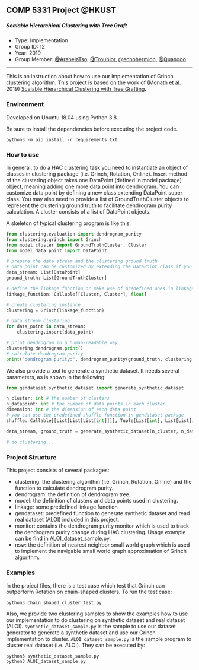 ## COMP 5331 Project @HKUST

##### Scalable Hierarchical Clustering with Tree Graft

* Type: Implementation
* Group ID: 12
* Year: 2019
* Group Member: [@ArabelaTso](https://github.com/ArabelaTso), [@Troublor](https://github.com/Troublor), [@echohermion](https://github.com/echohermion), [@Quanooo](https://github.com/QuanQuanoooooo)

---

This is an instruction about how to use our implementation of Grinch clustering algorithm. 
This project is based on the work of (Monath et al. 2019) [Scalable Hierarchical Clustering with Tree Grafting](https://dl.acm.org/citation.cfm?doid=3292500.3330929).

### Environment

Developed on Ubuntu 18.04 using Python 3.8.

Be sure to install the dependencies before executing the project code. 
```
python3 -m pip install -r requirements.txt
```

### How to use

In general, to do a HAC clustering task you need to instantiate an object of classes in clustering package (i.e. Grinch, Rotation, Online).
Insert method of the clustering object takes one DataPoint (defined in model package) object, meaning adding one more data point into dendrogram.
You can customize data point by defining a new class extending DataPoint super class. 
You may also need to provide a list of GroundTruthCluster objects to represent the clustering ground truth to facilitate dendrogram purity calculation.
A cluster consists of a list of DataPoint objects.

A skeleton of typical clustering program is like this: 
```python
from clustering.evaluation import dendrogram_purity
from clustering.grinch import Grinch
from model.cluster import GroundTruthCluster, Cluster
from model.data_point import DataPoint

# prepare the data stream and the clustering ground truth
# data point can be customized by extending the DataPoint class if you like
data_stream: List[DataPoint]
ground_truth: List[GroundTruthCluster]

# define the linkage function or make use of predefined ones in linkage package
linkage_function: Callable[[Cluster, Cluster], float]

# create clustering instance
clustering = Grinch(linkage_function)

# data stream clustering
for data_point in data_stream:
    clustering.insert(data_point)

# print dendrogram in a human-readable way
clustering.dendrogram.print()
# calculate dendrogram purity
print("dendrogram purity:", dendrogram_purity(ground_truth, clustering.dendrogram))
```

We also provide a tool to generate a synthetic dataset. It needs several parameters, as is shown in the following:
```python
from gendataset.synthetic_dataset import generate_synthetic_dataset

n_cluster: int # the number of clusters
n_datapoint: int # the number of data points in each cluster
dimension: int # the dimension of each data point
# you can use the predefined shuffle function in gendataset package
shuffle: Callable[[List[List[List[int]]]], Tuple[List[int], List[List[int]]]]

data_stream, ground_truth = generate_synthetic_dataset(n_cluster, n_datapoint, dimension, shuffle)

# do clustering...

```

### Project Structure

This project consists of several packages: 
* clustering: the clustering algorithm (i.e. Grinch, Rotation, Online) and the function to calculate dendrogram purity. 
* dendrogram: the definition of dendrogram tree. 
* model: the definition of clusters and data points used in clustering.
* linkage: some predefined linkage function
* gendataset: predefined function to generate synthetic dataset and read real dataset (ALOI) included in this project. 
* monitor: contains the dendrogram purity monitor which is used to track the dendrogram purity change during HAC clustering. Usage example can be find in ALOI_dataset_sample.py.
* nsw: the definition of nearest neighbor small world graph which is used to implement the navigable small world graph approximation of Grinch algorithm.

### Examples

In the project files, there is a test case which test that Grinch can outperform Rotation on chain-shaped clusters. 
To run the test case:
```
python3 chain_shaped_cluster_test.py
```

Also, we provide two clustering samples to show the examples how to use our implementation to do clustering on synthetic dataset and real dataset (ALOI).
`synthetic_dataset_sample.py` is the sample to use our dataset generator to generate a synthetic dataset and use our Grinch implementation to cluster.
`ALOI_dataset_sample.py` is the sample program to cluster real dataset (i.e. ALOI). They can be executed by:
```
python3 synthetic_dataset_sample.py
python3 ALOI_dataset_sample.py
```
